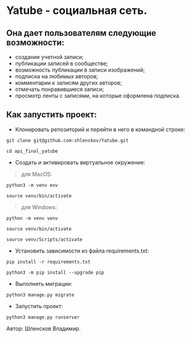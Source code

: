 # Yatube - социальная сеть. 

## Она дает пользователям следующие возможности:
- создание учетной записи;
- публикации записей в сообществе;
- возможность публикации в записи изображений;
- подписка на любимых авторов;
- комментарии к записям других авторов;
- отмечать понравившиеся записи;
- просмотр ленты с записями, на которые оформлена подписка.


## Как запустить проект:

- Клонировать репозиторий и перейти в него в командной строке:

```
git clone git@github.com:shlenskov/Yatube.git  
  
cd api_final_yatube
```
  
- Cоздать и активировать виртуальное окружение:

> для MacOS:

```
python3 -m venv env

source venv/bin/activate 
```
  
> для Windows:

```
python -m venv venv

source venv/bin/activate

source venv/Scripts/activate
```
  
- Установить зависимости из файла requirements.txt:

```
pip install -r requirements.txt
  
python3 -m pip install --upgrade pip
```

- Выполнить миграции:

```
python3 manage.py migrate
```
  
- Запустить проект:

```
python3 manage.py runserver  
```


Автор: Шленсков Владимир.
